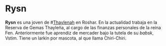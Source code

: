 # Rysn

**Rysn** es una joven de #[Thaylenah](locations/thaylenah) en Roshar. En la actualidad trabaja en la Reserva de Gemas Thayleña, al cargo de las finanzas personales de la reina Fen. Anteriormente fue aprendiz de mercader bajo la tutela de su _babsk_, Vstim. Tiene un larkin por mascota, al que llama Chiri-Chiri.
